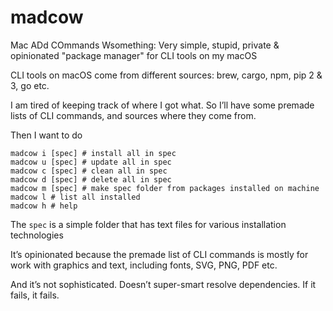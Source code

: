 # madcow

Mac ADd COmmands Wsomething: Very simple, stupid, private & opinionated "package manager" for CLI tools on my macOS

CLI tools on macOS come from different sources: brew, cargo, npm, pip 2 & 3, go etc.

I am tired of keeping track of where I got what. So I’ll have some premade lists of CLI commands, and sources where they come from.

Then I want to do

```
madcow i [spec] # install all in spec
madcow u [spec] # update all in spec
madcow c [spec] # clean all in spec
madcow d [spec] # delete all in spec
madcow m [spec] # make spec folder from packages installed on machine
madcow l # list all installed
madcow h # help
```

The `spec` is a simple folder that has text files for various installation technologies

It’s opinionated because the premade list of CLI commands is mostly for work with graphics and text, including fonts, SVG, PNG, PDF etc.

And it’s not sophisticated. Doesn’t super-smart resolve dependencies. If it fails, it fails.
